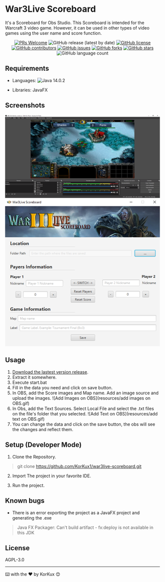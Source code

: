 # War3Live Scoreboard
It's a Scoreboard for Obs Studio. This Scoreboard is intended for the Warcraft 3 video game. However, it can be used in other types of video games using the user name and score function.

<p align="center">

<a href="https://github.com/KorKux1/war3live-scoreboard/pulls">
<img src="https://img.shields.io/badge/PRs-welcome-brightgreen.svg?style=flat-square" alt="PRs Welcome"/></a>

<img alt="GitHub release (latest by date)" src="https://img.shields.io/github/v/release/KorKux1/war3live-scoreboard">

<a href="https://github.com/KorKux1/war3live-scoreboard/blob/master/LICENSE">
<img alt="GitHub license" src="https://img.shields.io/github/license/KorKux1/war3live-scoreboard?label=license"/></a>

<a href="https://github.com/KorKux1/war3live-scoreboard/graphs/contributors">
<img src="https://img.shields.io/github/contributors-anon/korkux1/war3live-scoreboard" alt="GitHub contributors"/></a>

<a href="https://github.com/KorKux1/war3live-scoreboard/issues">
<img alt="GitHub issues" src="https://img.shields.io/github/issues/KorKux1/war3live-scoreboard"></a>

<a href="https://github.com/KorKux1/war3live-scoreboard/network">
<img alt="GitHub forks" src="https://img.shields.io/github/forks/KorKux1/war3live-scoreboard"></a>

<a href="https://github.com/KorKux1/war3live-scoreboard/stargazers">
<img alt="GitHub stars" src="https://img.shields.io/github/stars/KorKux1/war3live-scoreboard"></a>

<img alt="GitHub language count" src="https://img.shields.io/github/languages/count/KorKux1/war3live-scoreboard">

</p>

## Requirements
- Languages: <img alt="Java 14.0.2" src="https://img.shields.io/badge/java-14.0.2-yellowgreen">

- Libraries: JavaFX

## Screenshots

<p align="center">
  
<img alt="Obs Studio War3Live Scoreboard" src="resources/Obs Studio.png">


<img alt="War3Live Scoreboard" src="./resources/scoreboard.png">

</p>


## Usage
1. [Download the lastest version release](https://github.com/KorKux1/war3live-scoreboard/releases).
2. Extract it somewhere.
3. Execute start.bat
4. Fill in the data you need and click on save button.
5. In OBS, add the Score images and Map name. Add an image source and upload the images.
![Add Images on OBS](resources/add images on OBS.gif)
6. In Obs, add the Text Sources. Select Local File and select the .txt files on the file's folder that you selected.
![Add Text on OBS](resources/add text on OBS.gif)
7. You can change the data and click on the save button, the obs will see the changes and reflect them.

## Setup (Developer Mode)
1. Clone the Repository.

> git clone https://github.com/KorKux1/war3live-scoreboard.git

2. Import The project in your favorite IDE.

3. Run the project.

## Known bugs
- There is an error exporting the project as a JavaFX project and generating the .exe
> Java FX Packager: Can't build artifact - fx:deploy is not available in this JDK

## License
AGPL-3.0

---
⌨️ with the ❤️ by KorKux 😊


